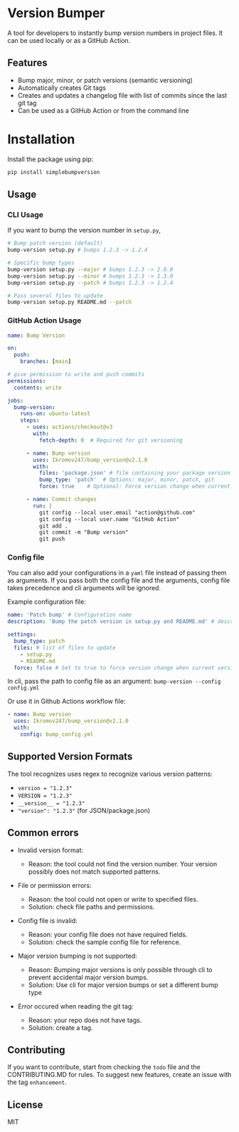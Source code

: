 # Version Bumper

A tool for developers to instantly bump version numbers in project files. It can be used locally or as a GitHub Action.

## Features

- Bump major, minor, or patch versions (semantic versioning)
- Automatically creates Git tags
- Creates and updates a changelog file with list of commits since the last git tag
- Can be used as a GitHub Action or from the command line

# Installation

Install the package using pip:
```bash
pip install simplebumpversion
```

## Usage

### CLI Usage

If you want to bump the version number in `setup.py`,

```bash
# Bump patch version (default)
bump-version setup.py # bumps 1.2.3 -> 1.2.4

# Specific bump types
bump-version setup.py --major # bumps 1.2.3 -> 2.0.0
bump-version setup.py --minor # bumps 1.2.3 -> 1.3.0
bump-version setup.py --patch # bumps 1.2.3 -> 1.2.4

# Pass several files to update
bump-version setup.py README.md --patch
```

### GitHub Action Usage

```yaml
name: Bump Version

on:
  push:
    branches: [main]

# give permission to write and push commits
permissions:
  contents: write

jobs:
  bump-version:
    runs-on: ubuntu-latest
    steps:
      - uses: actions/checkout@v3
        with:
          fetch-depth: 0  # Required for git versioning

      - name: Bump version
        uses: Ikromov247/bump_version@v2.1.0
        with:
          files: 'package.json' # file containing your package version number
          bump_type: 'patch'  # Options: major, minor, patch, git
          force: true    # Optional: Force version change when current version is a git tag

      - name: Commit changes
        run: |
          git config --local user.email "action@github.com"
          git config --local user.name "GitHub Action"
          git add .
          git commit -m "Bump version"
          git push

```

### Config file

You can also add your configurations in a `yaml` file instead of passing them as arguments.
If you pass both the config file and the arguments, config file takes precedence and cli arguments will be ignored.

Example configuration file:

```yaml
name: 'Patch bump' # Configuration name
description: 'Bump the patch version in setup.py and README.md' # description

settings:
  bump_type: patch
  files: # list of files to update
    - setup.py
    - README.md
  force: false # Set to true to force version change when current version is a git tag
```

In cli, pass the path to config file as an argument:
```bump-version --config config.yml```

Or use it in Github Actions workflow file:
```yaml
- name: Bump version
  uses: Ikromov247/bump_version@v2.1.0
  with:
    config: bump_config.yml
```


## Supported Version Formats

The tool recognizes uses regex to recognize various version patterns:

- `version = "1.2.3"`
- `VERSION = "1.2.3"`
- `__version__ = "1.2.3"`
- `"version": "1.2.3"` (for JSON/package.json)

## Common errors

- Invalid version format:
  - Reason: the tool could not find the version number. Your version possibly does not match supported patterns.

- File or permission errors:
  - Reason: the tool could not open or write to specified files.
  - Solution: check file paths and permissions.

- Config file is invalid:
  - Reason: your config file does not have required fields.
  - Solution: check the sample config file for reference.

- Major version bumping is not supported:
  - Reason: Bumping major versions is only possible through cli to prevent accidental major version bumps.
  - Solution: Use cli for major version bumps or set a different bump type

- Error occured when reading the git tag:
  - Reason: your repo does not have tags.
  - Solution: create a tag.


## Contributing

If you want to contribute, start from checking the `todo` file and the CONTRIBUTING.MD for rules.
To suggest new features, create an issue with the tag `enhancement`.

## License

MIT
